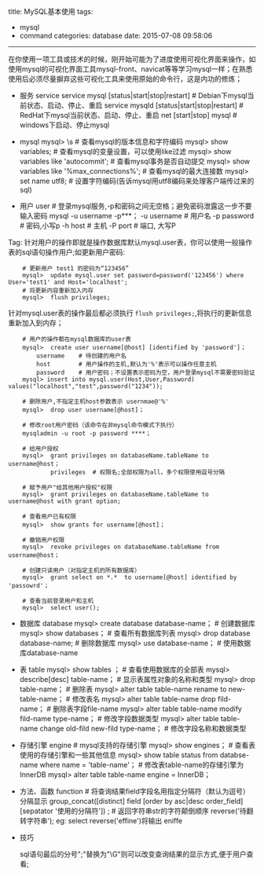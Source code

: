 title: MySQL基本使用
tags:
  - mysql
  - command
categories: database
date: 2015-07-08 09:58:06
---
在你使用一项工具或技术的时候，刚开始可能为了进度使用可视化界面来操作，如使用mysql的可视化界面工具mysql-front、navicat等等学习mysql一样；在熟悉使用后必须尽量摒弃这些可视化工具来使用原始的命令行，这是内功的修炼；

- 服务 service
		service mysql [status|start|stop|restart]	# Debian下mysql当前状态、启动、停止、重启
		service mysqld [status|start|stop|restart]	# RedHat下mysql当前状态、启动、停止、重启
		net [start|stop] mysql 	# windows下启动、停止mysql

- mysql
		mysql>  \s 		# 查看mysql的版本信息和字符编码
		mysql>  show variables;     # 查看mysql的变量设置，可以使用like过滤
		mysql>  show variables like 'autocommit';     # 查看mysql事务是否自动提交
		mysql>  show variables like '%max_connections%';  # 查看mysql的最大连接数
		mysql>  set name utf8;    # 设置字符编码(告诉mysql用utf8编码来处理客户端传过来的sql)

<!-- more -->

- 用户 user
		# 登录mysql服务,-p和密码之间无空格；避免密码泄露这一步不要输入密码
		mysql -u username -p***；
			-u username 	# 用户名
			-p password 	# 密码,小写p
			-h host 		# 主机
			-P port 		# 端口, 大写P

Tag: 针对用户的操作即就是操作数据库默认mysql.user表，你可以使用一般操作表的sql语句操作用户;如更新用户密码:
		
		# 更新用户 test1 的密码为“123456”
		mysql>  update mysql.user set password=password('123456') where User='test1' and Host='localhost';
		# 将更新内容重新加入内存
		mysql>  flush privileges;

针对mysql.user表的操作最后都必须执行 `flush privileges;`,将执行的更新信息重新加入到内存；
	
		# 用户的操作都在mysql数据库的user表
		mysql>  create user username[@host] [identified by 'password']；
			username 	# 待创建的用户名
			host 		# 用户操作的主机,默认为'%'表示可以操作任意主机
			password 	# 用户密码；不设置表示密码为空，用户登录mysql不需要密码验证
		mysql> insert into mysql.user(Host,User,Password) values("localhost","test",password("1234"));

		# 删除用户,不指定主机host参数表示 usernmae@'%'
		mysql>  drop user username[@host]；

		# 修改root用户密码（该命令在非mysql命令模式下执行）
		mysqladmin -u root -p password ****； 	

		# 给用户授权
		mysql>  grant privileges on databaseName.tableName to username@host；
				privileges 	# 权限名;全部权限为all，多个权限使用逗号分隔

		# 赋予用户"给其他用户授权"权限
		mysql>  grant privileges on databaseName.tableName to username@host with grant option;

		# 查看用户已有权限
		mysql>  show grants for username[@host]；	

		# 撤销用户权限
		mysql>  revoke privileges on databaseName.tableName from username@host；

		# 创建只读用户（对指定主机的所有数据库）
		mysql>  grant select on *.*  to username[@host] identified by 'passowrd'；

		# 查看当前登录用户和主机
		mysql>  select user();

- 数据库 database
		mysql>  create database database-name； 	# 创建数据库
		mysql>  show databases；					# 查看所有数据库列表
		mysql>  drop database database-name;    # 删除数据库
		mysql>  use database-name； 				# 使用数据库database-name

- 表	 table
		mysql>  show tables ；	# 查看使用数据库的全部表
		mysql>  describe[desc] table-name； 	# 显示表属性对象的名称和类型
		mysql>  drop table-name； 	# 删除表
		mysql>  alter table table-name rename to new-table-name；  # 修改表名
		mysql>  alter table table-name drop fild-name；  # 删除表字段file-name
		mysql>  alter table table-name modify fild-name type-name； 	# 修改字段数据类型
		mysql>  alter table table-name change old-fild new-fild type-name； 	# 修改字段名称和数据类型

- 存储引擎 engine
		# mysql支持的存储引擎
		mysql>  show engines；
		# 查看表使用的存储引擎和一些其他信息
		mysql>  show table status from databse-name where name = 'table-name'；
		# 修改表table-name的存储引擎为InnerDB
		mysql>  alter table table-name engine = InnerDB；

- 方法、函数 function
		# 将查询结果field字段名用指定分隔符（默认为逗号）分隔显示
		group_concat([distinct] field [order by asc|desc order_field] [sepatator '使用的分隔符'])	;
		# 返回字符串str的字符颠倒顺序
		reverse('待翻转字符串');
		eg: select reverse('effine')将输出 eniffe

- 技巧

	sql语句最后的分号";"替换为"\G"则可以改变查询结果的显示方式,便于用户查看;